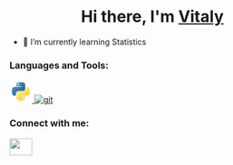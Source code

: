 <h1 align="center">Hi there, I'm <a href="https://park.vk.company/curriculum/certificates/download/1986/d65d4e5d-da33-4b78-a1a7-a83e0137b46c/" target="_blank">Vitaly</a> </h1>

- 🌱 I’m currently learning Statistics

<h3 align="left">Languages and Tools:</h3>
<p align="left"> <a href="https://www.python.org" target="_blank" rel="noreferrer"> <img src="https://raw.githubusercontent.com/devicons/devicon/master/icons/python/python-original.svg" alt="python" width="40" height="40"/> </a> <a href="https://git-scm.com/" target="_blank" rel="noreferrer"> <img src="https://www.vectorlogo.zone/logos/git-scm/git-scm-icon.svg" alt="git" width="40" height="40"/> </a>
<h3 align="left">Connect with me:</h3>
<p align="left">
<a href="https://t.me/vitaliknow3" target="blank"><img align="center" src="https://upload.wikimedia.org/wikipedia/commons/8/83/Telegram_2019_Logo.svg" height="30" width="40" /></a>

</p>
<!--
**vitaliknow/vitaliknow** is a ✨ _special_ ✨ repository because its `README.md` (this file) appears on your GitHub profile.

Here are some ideas to get you started:

- 🔭 I’m currently working on Math
- 🌱 I’m currently learning Statistics
- 👯 I’m looking to collaborate on ...
- 🤔 I’m looking for help with ...
- 💬 Ask me about ...
- 📫 How to reach me: ...
- 😄 Pronouns: ...
- ⚡ Fun fact: ...
-->
